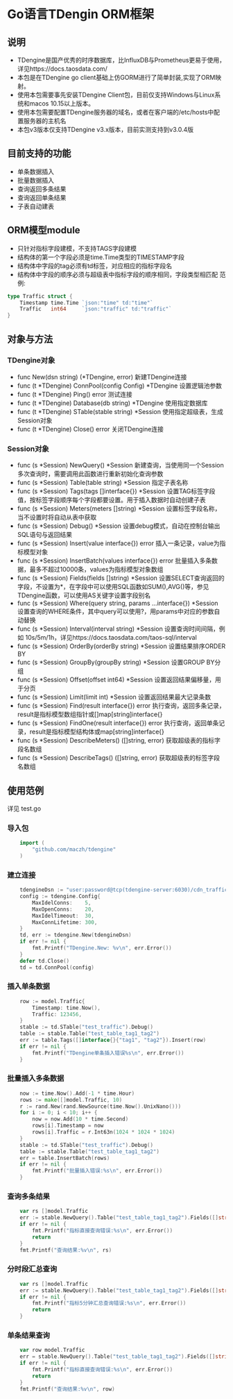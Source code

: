 # Go语言TDengin ORM框架

## 说明
- TDengine是国产优秀的时序数据库，比InfluxDB与Prometheus更易于使用，详见https://docs.taosdata.com/ 
- 本包是在TDengine go client基础上仿GORM进行了简单封装,实现了ORM映射。
- 使用本包需要事先安装TDengine Client包，目前仅支持Windows与Linux系统和macos 10.15以上版本。
- 使用本包需要配置TDengine服务器的域名，或者在客户端的/etc/hosts中配置服务器的主机名
- 本包v3版本仅支持TDengine v3.x版本，目前实测支持到v3.0.4版

## 目前支持的功能
- 单条数据插入
- 批量数据插入
- 查询返回多条结果
- 查询返回单条结果
- 子表自动建表

## ORM模型module
- 只针对指标字段建模，不支持TAGS字段建模
- 结构体的第一个字段必须是time.Time类型的TIMESTAMP字段
- 结构体中字段的tag必须有td标签，对应相应的指标字段名
- 结构体中字段的顺序必须与超级表中指标字段的顺序相同，字段类型相匹配
范例:
```go
type Traffic struct {
	Timestamp time.Time `json:"time" td:"time"`
	Traffic   int64     `json:"traffic" td:"traffic"`
}
```

## 对象与方法
### TDengine对象
- func New(dsn string) (*TDengine, error)   新建TDengine连接
- func (t *TDengine) ConnPool(config Config) *TDengine  设置逻辑池参数
- func (t *TDengine) Ping() error 测试连接
- func (t *TDengine) Database(db string) *TDengine  使用指定数据库
- func (t *TDengine) STable(stable string) *Session 使用指定超级表，生成Session对象
- func (t *TDengine) Close() error  关闭TDengine连接

### Session对象
- func (s *Session) NewQuery() *Session     新建查询，当使用同一个Session多次查询时，需要调用此函数进行重新初始化查询参数
- func (s *Session) Table(table string) *Session    指定子表名称
- func (s *Session) Tags(tags []interface{}) *Session   设置TAG标签字段值，按标签字段顺序每个字段都要设置。用于插入数据时自动创建子表
- func (s *Session) Meters(meters []string) *Session    设置标签字段名称，当不设置时将自动从表中获取
- func (s *Session) Debug() *Session    设置debug模式，自动在控制台输出SQL语句与返回结果
- func (s *Session) Insert(value interface{}) error     插入一条记录，value为指标模型对象
- func (s *Session) InsertBatch(values interface{}) error   批量插入多条数据，最多不超过10000条，values为指标模型对象数组
- func (s *Session) Fields(fields []string) *Session    设置SELECT查询返回的字段，不设置为\*，在字段中可以使用SQL函数如SUM(),AVG()等，参见TDengine函数，可以使用AS关键字设置字段别名
- func (s *Session) Where(query string, params ...interface{}) *Session  设置查询的WHERE条件，其中query可以使用?，用params中对应的参数自动替换
- func (s *Session) Interval(interval string) *Session  设置查询时间间隔，例如 10s/5m/1h，详见https://docs.taosdata.com/taos-sql/interval
- func (s *Session) OrderBy(orderBy string) *Session    设置结果排序ORDER BY
- func (s *Session) GroupBy(groupBy string) *Session    设置GROUP BY分组
- func (s *Session) Offset(offset int64) *Session       设置返回结果偏移量，用于分页
- func (s *Session) Limit(limit int) *Session           设置返回结果最大记录条数
- func (s *Session) Find(result interface{}) error      执行查询，返回多条记录，result是指标模型数组指针或[]map[string]interface{}
- func (s *Session) FindOne(result interface{}) error   执行查询，返回单条记录，result是指标模型结构体或map[string]interface{}
- func (s *Session) DescribeMeters() ([]string, error)  获取超级表的指标字段名数组
- func (s *Session) DescribeTags() ([]string, error)    获取超级表的标签字段名数组

## 使用范例
详见 test.go
### 导入包
```go
    import (
        "github.com/maczh/tdengine"
    )

```
### 建立连接
```go
	tdengineDsn := "user:password@tcp(tdengine-server:6030)/cdn_traffic"
	config := tdengine.Config{
		MaxIdelConns:    5,
		MaxOpenConns:    20,
		MaxIdelTimeout:  30,
		MaxConnLifetime: 300,
	}
	td, err := tdengine.New(tdengineDsn)
	if err != nil {
		fmt.Printf("TDengine.New: %v\n", err.Error())
	}
	defer td.Close()
	td = td.ConnPool(config)

```

### 插入单条数据
```go
    row := model.Traffic{
	    Timestamp: time.Now(),
	    Traffic: 123456,
    }
    stable := td.STable("test_traffic").Debug()
    table := stable.Table("test_table_tag1_tag2")
    err := table.Tags([]interface{}{"tag1", "tag2"}).Insert(row)
    if err != nil {
    	fmt.Printf("TDengine单条插入错误%s\n", err.Error())
    }
```

### 批量插入多条数据
```go
	now := time.Now().Add(-1 * time.Hour)
	rows := make([]model.Traffic, 10)
	r := rand.New(rand.NewSource(time.Now().UnixNano()))
	for i := 0; i < 10; i++ {
		now = now.Add(10 * time.Second)
		rows[i].Timestamp = now
		rows[i].Traffic = r.Int63n(1024 * 1024 * 1024)
	}
    stable := td.STable("test_traffic").Debug()
    table := stable.Table("test_table_tag1_tag2")
    err = table.InsertBatch(rows)
    if err != nil {
        fmt.Printf("批量插入错误:%s\n", err.Error())
    }

```

### 查询多条结果
```go
	var rs []model.Traffic
	err := stable.NewQuery().Table("test_table_tag1_tag2").Fields([]string{"time", "traffic"}).Where("time > ?", "2022-07-19 21:51:21").OrderBy("time DESC").Limit(5).Find(&rs)
	if err != nil {
		fmt.Printf("指标直接查询错误:%s\n", err.Error())
		return
	}
	fmt.Printf("查询结果:%v\n", rs)

```

### 分时段汇总查询
```go
	var rs []model.Traffic
	err := stable.NewQuery().Table("test_table_tag1_tag2").Fields([]string{"sum(traffic) AS traffic"}).Where("time > ?", "2022-07-19 21:51:21").Interval("5m").OrderBy("time DESC").Find(&rs)
	if err != nil {
		fmt.Printf("指标5分钟汇总查询错误:%s\n", err.Error())
		return
	}

```

### 单条结果查询
```go
	var row model.Traffic
	err = stable.NewQuery().Table("test_table_tag1_tag2").Fields([]string{"time", "traffic"}).Where("time > ?", "2022-07-19 21:51:21").OrderBy("time DESC").FindOne(&row)
	if err != nil {
		fmt.Printf("指标直接查询错误:%s\n", err.Error())
		return
	}
	fmt.Printf("查询结果:%v\n", row)

```